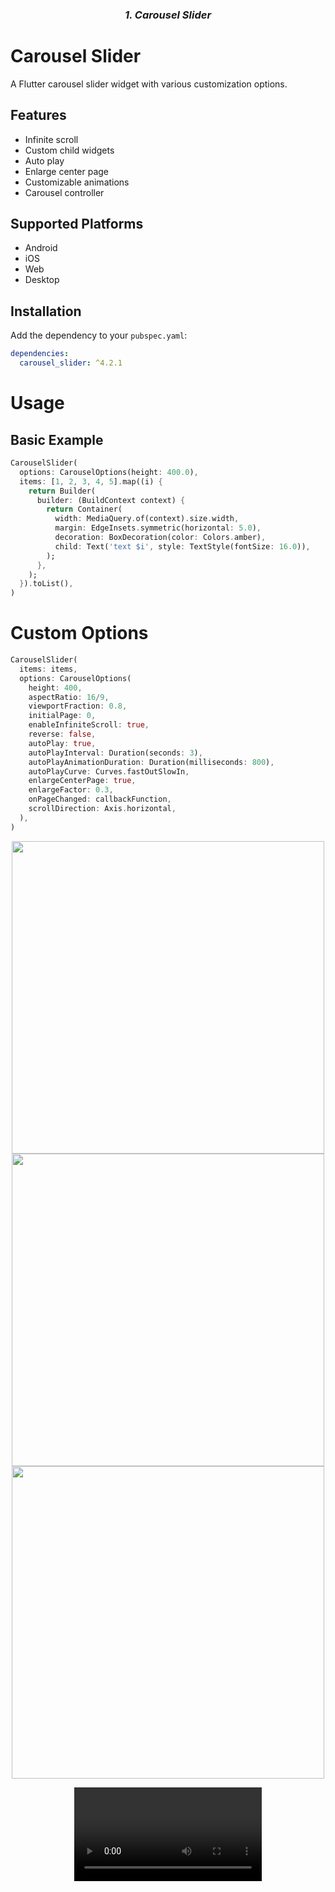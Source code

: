<h3 align="center"><i>1. Carousel Slider</i></h3>
<h1></h1>

# Carousel Slider

A Flutter carousel slider widget with various customization options.

## Features

- Infinite scroll
- Custom child widgets
- Auto play
- Enlarge center page
- Customizable animations
- Carousel controller

## Supported Platforms

- Android
- iOS
- Web
- Desktop

## Installation

Add the dependency to your `pubspec.yaml`:

```yaml
dependencies:
  carousel_slider: ^4.2.1
```

# Usage
## Basic Example
```dart
CarouselSlider(
  options: CarouselOptions(height: 400.0),
  items: [1, 2, 3, 4, 5].map((i) {
    return Builder(
      builder: (BuildContext context) {
        return Container(
          width: MediaQuery.of(context).size.width,
          margin: EdgeInsets.symmetric(horizontal: 5.0),
          decoration: BoxDecoration(color: Colors.amber),
          child: Text('text $i', style: TextStyle(fontSize: 16.0)),
        );
      },
    );
  }).toList(),
)
```

# Custom Options

```dart
CarouselSlider(
  items: items,
  options: CarouselOptions(
    height: 400,
    aspectRatio: 16/9,
    viewportFraction: 0.8,
    initialPage: 0,
    enableInfiniteScroll: true,
    reverse: false,
    autoPlay: true,
    autoPlayInterval: Duration(seconds: 3),
    autoPlayAnimationDuration: Duration(milliseconds: 800),
    autoPlayCurve: Curves.fastOutSlowIn,
    enlargeCenterPage: true,
    enlargeFactor: 0.3,
    onPageChanged: callbackFunction,
    scrollDirection: Axis.horizontal,
  ),
)
```

<div align="center">
  <img src="https://github.com/Ashupaldeora/media_player_example/assets/143180848/6698727d-db73-46d4-956e-2b0e62c8a767" height=500px >
  <img src="https://github.com/Ashupaldeora/media_player_example/assets/143180848/ae444395-8617-46cc-984a-25bb6d23191d" height=500px >
  <img src="https://github.com/Ashupaldeora/media_player_example/assets/143180848/7131cf65-7e4c-41a4-80ba-585b47b5ef86" height=500px >
  
  <video src="https://github.com/Ashupaldeora/media_player_example/assets/143180848/3233dcfe-ab2c-49fa-88d6-475f1f33658e"></video>
  





